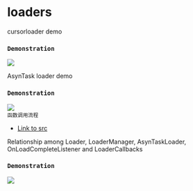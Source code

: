 # loaders
cursorloader demo
### `Demonstration`<br>
![](https://github.com/cc-shifo/loaders/raw/master/Screenshot1.png)<br>

AsynTask loader demo
### `Demonstration`<br>
![](https://github.com/cc-shifo/loaders/raw/master/Screenshot2.png)<br>
`函数调用流程`<br>
* [Link to src](https://github.com/cc-shifo/loaders/tree/master/loader原理.txt "src")<br>

Relationship among Loader, LoaderManager, AsynTaskLoader, OnLoadCompleteListener and LoaderCallbacks
### `Demonstration`<br>
![](https://github.com/cc-shifo/loaders/raw/master/loader与loaderManager以及AsynTask关系.png)<br>
